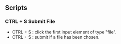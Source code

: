 ## Scripts
### CTRL + S Submit File
- CTRL + S : click the first input element of type "file".
- CTRL + S : submit if a file has been chosen.

